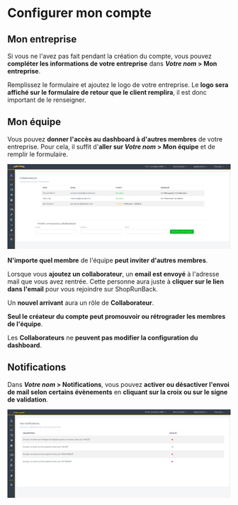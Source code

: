# Configurer mon compte

## Mon entreprise

Si vous ne l'avez pas fait pendant la création du compte, vous pouvez **compléter les informations de votre entreprise** dans ***Votre nom* > Mon entreprise**.

Remplissez le formulaire et ajoutez le logo de votre entreprise. Le **logo sera affiché sur le formulaire de retour que le client remplira**, il est donc important de le renseigner.

## Mon équipe

Vous pouvez **donner l'accès au dashboard à d'autres membres** de votre entreprise. Pour cela, il suffit d'**aller sur *Votre nom* > Mon équipe** et de remplir le formulaire.

![Page des collaborateurs](../../images/dashboard/collaborators.png)

**N'importe quel membre** de l'équipe **peut inviter d'autres membres**.

Lorsque vous **ajoutez un collaborateur**, un **email est envoyé** à l'adresse mail que vous avez rentrée. Cette personne aura juste à **cliquer sur le lien dans l'email** pour vous rejoindre sur ShopRunBack.

Un **nouvel arrivant** aura un rôle de **Collaborateur**.

**Seul le créateur du compte peut promouvoir ou rétrograder les membres de l'équipe**.

Les **Collaborateurs** ne **peuvent pas modifier la configuration du dashboard**.

## Notifications

Dans ***Votre nom* > Notifications**, vous pouvez **activer ou désactiver l'envoi de mail selon certains évènements** en **cliquant sur la croix ou sur le signe de validation**.

![Page des notifications](../../images/dashboard/notifications.png)